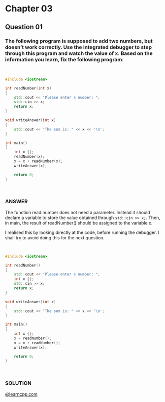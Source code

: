 # Chapter 03
## Question 01

### The following program is supposed to add two numbers, but doesn’t work correctly. Use the integrated debugger to step through this program and watch the value of x. Based on the information you learn, fix the following program:

<br>

```cpp
#include <iostream>

int readNumber(int x)
{
	std::cout << "Please enter a number: ";
	std::cin >> x;
	return x;
}

void writeAnswer(int x)
{
	std::cout << "The sum is: " << x << '\n';
}

int main()
{
	int x {};
	readNumber(x);
	x = x + readNumber(x);
	writeAnswer(x);

	return 0;
}
```

<br>

### ANSWER
The function read number does not need a parameter. Instead it should declare a variable to store the value obtained through `std::cin >> x;`. Then, in main, the result of readNumber() should be assigned to the variable x.

I realised this by looking directly at the code, before running the debugger. I shall try to avoid doing this for the next question. 

<br>

```cpp
#include <iostream>

int readNumber()
{
	std::cout << "Please enter a number: ";
    int x {};
	std::cin >> x;
	return x;
}

void writeAnswer(int x)
{
	std::cout << "The sum is: " << x << '\n';
}

int main()
{
	int x {};
	x = readNumber();
	x = x + readNumber();
	writeAnswer(x);

	return 0;
}
```

<br>

### SOLUTION
[@learncpp.com](https://www.learncpp.com/cpp-tutorial/chapter-3-summary-and-quiz#cpp_solution_id_0)